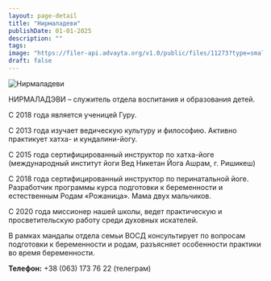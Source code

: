 ```yaml
---
layout: page-detail
title: "Нирмаладеви"
publishDate: 01-01-2025
description: ""
tags:
image: "https://filer-api.advayta.org/v1.0/public/files/11273?type=small"
draft: false
---
```


![Нирмаладеви](https://filer-api.advayta.org/v1.0/public/files/11273?type=medium "Нирмаладеви") 

 НИРМАЛАДЭВИ – служитель отдела воспитания и образования детей.

 С 2018 года является ученицей Гуру.

 С 2013 года изучает ведическую культуру и философию. Активно практикует хатха- и кундалини-йогу.

 С 2015 года сертифицированный инструктор по хатха-йоге (международный институт йоги Вед Никетан Йога Ашрам, г. Ришикеш)

 С 2018 года сертифицированный инструктор по перинатальной йоге. Разработчик программы курса подготовки к беременности и естественным Родам «Рожаница». Мама двух мальчиков.

 С 2020 года миссионер нашей школы, ведет практическую и просветительскую работу среди духовных искателей.

 В рамках мандалы отдела семьи ВОСД консультирует по вопросам подготовки к беременности и родам, разъясняет особенности практики во время беременности.

**Телефон:** +38 (063) 173 76 22 (телеграм)
  
  
